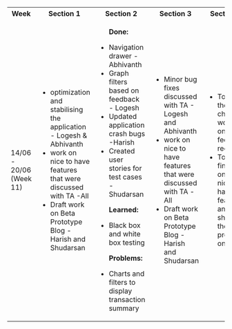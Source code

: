 <table>

<tr>

<th> Week </th>
<th> Section 1 </th>
<th> Section 2 </th>
<th> Section 3 </th>
<th> Section 4 </th>

</tr>

<tr>

<td> 14/06 - 20/06 (Week 11)
</td>

<td>
<ul>
<li> optimization and stabilising the application - Logesh & Abhivanth</li>
<li> work on nice to have features that were discussed with TA -All</li>
<li> Draft work on Beta Prototype Blog - Harish and Shudarsan </li>
</ul>
</td>

<td> 
<ul> <p> <b> Done: </b> </p>
<li> Navigation drawer - Abhivanth  </li>
<li> Graph filters based on feedback - Logesh</li>
<li> Updated application crash bugs -Harish  </li> 
<li> Created user stories for test cases - Shudarsan </li>
</ul>

<ul> <p> <b> Learned: </b> </p>
<li> Black box and white box testing</li>
</ul>

<ul> <p> <b> Problems: </b> </p>
<li> Charts and filters to display transaction summary</li>
</ul>
</td>

<td>
<ul>
<li> Minor bug fixes discussed with TA - Logesh and Abhivanth</li>
<li> work on nice to have features that were discussed with TA -All</li>
<li> Draft work on Beta Prototype Blog - Harish and Shudarsan </li>
</ul>
</td>

<td>
<ul>
<li> To show the changes worked on feeback recieved</li>
<li> To finalise on the nice to have features and show the progress on them</li>
</ul>
</td>

</tr> 



</table>
